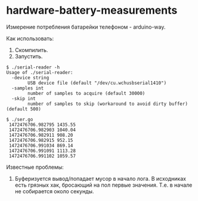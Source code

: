 # hardware-battery-measurements
Измерение потребления батарейки телефоном - arduino-way.  
  
Как использовать: 

1. Скомпилить.  
2. Запустить.  

```
$ ./serial-reader -h
Usage of ./serial-reader:
  -device string
        USB device file (default "/dev/cu.wchusbserial1410")
  -samples int
        number of samples to acquire (default 30000)
  -skip int
        number of samples to skip (workaround to avoid dirty buffer) (default 500)
```
```
$ ./ser.go
 1472476706.982795 1435.55  
 1472476706.982903 1040.04  
 1472476706.982911 908.20  
 1472476706.982915 952.15  
 1472476706.991034 869.14  
 1472476706.991091 1113.28  
 1472476706.991102 1059.57  
```

Известные проблемы:  
1. Буферизуется вывод/попадает мусор в начало лога. В исходниках есть грязных хак, бросающий на пол первые значения. Т.е. в начале не собирается около секунды.

